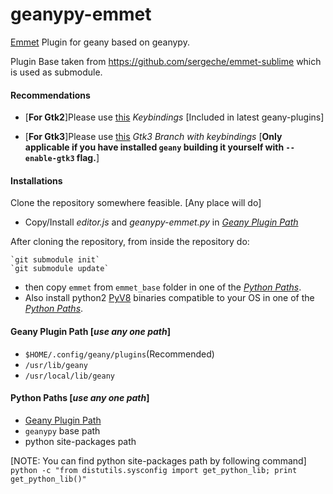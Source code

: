 geanypy-emmet
=============

[Emmet](http://emmet.io/) Plugin for geany based on geanypy.

Plugin Base taken from https://github.com/sergeche/emmet-sublime which is used as submodule.


#### Recommendations
 - [**For Gtk2**]Please use [this](https://github.com/kugel-/geanypy/tree/proxy) *Keybindings* [Included in latest geany-plugins]

 - [**For Gtk3**]Please use [this](https://github.com/sagarchalise/geanypy/tree/proxy-gtk3) *Gtk3 Branch with keybindings*
[**Only applicable if you have installed `geany` building it yourself with `--enable-gtk3` flag.**]

#### Installations
Clone the repository somewhere feasible. [Any place will do]

* Copy/Install *editor.js* and *geanypy-emmet.py* in [*Geany Plugin Path*](#geany-plugin-path)

After  cloning the repository, from inside the repository do:

    `git submodule init`
    `git submodule update`

* then copy `emmet` from `emmet_base` folder in one of the [*Python Paths*](#python-paths).
* Also install python2 [PyV8](https://github.com/emmetio/pyv8-binaries) binaries compatible to your OS in one of the [*Python Paths*](#python-paths).

#### Geany Plugin Path [*use any one path*]
    
* `$HOME/.config/geany/plugins`(Recommended)
* `/usr/lib/geany`
* `/usr/local/lib/geany`

#### Python Paths [*use any one path*]

* [Geany Plugin Path](#geany-plugin-path)
* `geanypy` base path
* python site-packages path

[NOTE: You can find python site-packages path by following command]
    `python -c "from distutils.sysconfig import get_python_lib; print get_python_lib()"`



